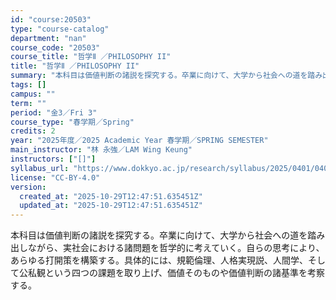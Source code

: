 ```yaml
---
id: "course:20503"
type: "course-catalog"
department: "nan"
course_code: "20503"
course_title: "哲学Ⅱ ／PHILOSOPHY II"
title: "哲学Ⅱ ／PHILOSOPHY II"
summary: "本科目は価値判断の諸説を探究する。卒業に向けて、大学から社会への道を踏み出しながら、実社会における諸問題を哲学的に考えていく。自らの思考により、あらゆる打開策を構築する。具体的には、規範倫理、人格実現説、人間学、そして公私観という四つの課題…"
tags: []
campus: ""
term: ""
period: "金3／Fri 3"
course_type: "春学期／Spring"
credits: 2
year: "2025年度／2025 Academic Year 春学期／SPRING SEMESTER"
main_instructor: "林 永強／LAM Wing Keung"
instructors: ["[]"]
syllabus_url: "https://www.dokkyo.ac.jp/research/syllabus/2025/0401/0401_20503_ja_JP.html"
license: "CC-BY-4.0"
version:
  created_at: "2025-10-29T12:47:51.635451Z"
  updated_at: "2025-10-29T12:47:51.635451Z"
---
```

本科目は価値判断の諸説を探究する。卒業に向けて、大学から社会への道を踏み出しながら、実社会における諸問題を哲学的に考えていく。自らの思考により、あらゆる打開策を構築する。具体的には、規範倫理、人格実現説、人間学、そして公私観という四つの課題を取り上げ、価値そのものや価値判断の諸基準を考察する。
